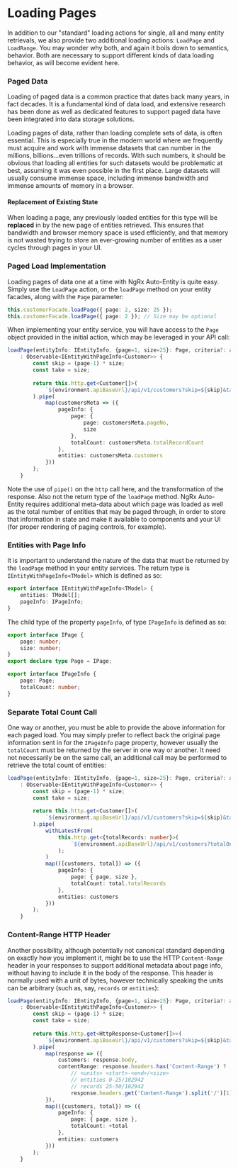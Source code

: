 # Loading Pages

In addition to our "standard" loading actions for single, all and many entity retrievals, we also provide two additional loading actions: `LoadPage` and `LoadRange`. You may wonder why both, and again it boils down to semantics, behavior. Both are necessary to support different kinds of data loading behavior, as will become evident here.

### Paged Data

Loading of paged data is a common practice that dates back many years, in fact decades. It is a fundamental kind of data load, and extensive research has been done as well as dedicated features to support paged data have been integrated into data storage solutions. 

Loading pages of data, rather than loading complete sets of data, is often essential. This is especially true in the modern world where we frequently must acquire and work with immense datasets that can number in the millions, billions...even trillions of records. With such numbers, it should be obvious that loading all entities for such datasets would be problematic at best, assuming it was even possible in the first place. Large datasets will usually consume immense space, including immense bandwidth and immense amounts of memory in a browser. 

#### Replacement of Existing State

When loading a page, any previously loaded entities for this type will be **replaced** in by the new page of entities retrieved. This ensures that bandwidth and browser memory space is used efficiently, and that memory is not wasted trying to store an ever-growing number of entities as a user cycles through pages in your UI. 

### Paged Load Implementation

Loading pages of data one at a time with NgRx Auto-Entity is quite easy. Simply use the `LoadPage` action, or the `loadPage` method on your entity facades, along with the `Page` parameter:

```typescript
this.customerFacade.loadPage({ page: 2, size: 25 });
this.customerFacade.loadPage({ page: 2 }); // Size may be optional
```

When implementing your entity service, you will have access to the `Page` object provided in the initial action, which may be leveraged in your API call:

```typescript
loadPage(entityInfo: IEntityInfo, {page=1, size=25}: Page, criteria?: any)
    : Observable<IEntityWithPageInfo<Customer>> {
        const skip = (page-1) * size;
        const take = size;
        
        return this.http.get<Customer[]>(
            `${environment.apiBaseUrl}/api/v1/customers?skip=${skip}&take=${take}`
        ).pipe(
            map(customersMeta => ({
                pageInfo: {
                    page: {
                        page: customersMeta.pageNo,
                        size
                    },
                    totalCount: customersMeta.totalRecordCount
                },
                entities: customersMeta.customers
            }))
        );
    }
```

Note the use of `pipe()` on the `http` call here, and the transformation of the response. Also not the return type of the `loadPage` method.  NgRx Auto-Entity requires additional meta-data about which page was loaded as well as the total number of entities that may be paged through, in order to store that information in state and make it available to components and your UI \(for proper rendering of paging controls, for example\).

### Entities with Page Info

It is important to understand the nature of the data that must be returned by the `loadPage` method in your entity services. The return type is `IEntityWithPageInfo<TModel>` which is defined as so:

```typescript
export interface IEntityWithPageInfo<TModel> {
    entities: TModel[];
    pageInfo: IPageInfo;
}
```

The child type of the property `pageInfo`, of type `IPageInfo` is defined as so:

```typescript
export interface IPage {
    page: number;
    size: number;
}
export declare type Page = IPage;

export interface IPageInfo {
    page: Page;
    totalCount: number;
}
```

### Separate Total Count Call

One way or another, you must be able to provide the  above information for each paged load. You may simply prefer to reflect back the original page information sent in for the `IPageInfo` page property, however usually the `totalCount` must be returned by the server in one way or another. It need not necessarily be on the same call, an additional call may be performed to retrieve the total count of entities:

```typescript
loadPage(entityInfo: IEntityInfo, {page=1, size=25}: Page, criteria?: any)
    : Observable<IEntityWithPageInfo<Customer>> {
        const skip = (page-1) * size;
        const take = size;
        
        return this.http.get<Customer[]>(
            `${environment.apiBaseUrl}/api/v1/customers?skip=${skip}&take=${take}`
        ).pipe(
            withLatestFrom(
                this.http.get<{totalRecords: number}>(
                    `${environment.apiBaseUrl}/api/v1/customers?totalOnly=true`
                );
            )
            map(([customers, total]) => ({
                pageInfo: {
                    page: { page, size },
                    totalCount: total.totalRecords
                },
                entities: customers
            }))
        );
    }
```

### Content-Range HTTP Header

Another possibility, although potentially not canonical standard depending on exactly how you implement it, might be to use the HTTP `Content-Range` header in your responses to support additional metadata about page info, without having to include it in the body of the response. This header is normally used with a unit of bytes, however technically speaking the units can be arbitrary \(such as, say, `records` or `entities`\):

```typescript
loadPage(entityInfo: IEntityInfo, {page=1, size=25}: Page, criteria?: any)
    : Observable<IEntityWithPageInfo<Customer>> {
        const skip = (page-1) * size;
        const take = size;
        
        return this.http.get<HttpResponse<Customer[]>>(
            `${environment.apiBaseUrl}/api/v1/customers?skip=${skip}&take=${take}`
        ).pipe(
            map(response => ({
                customers: response.body,
                contentRange: response.headers.has('Content-Range') ? 
                    // <units> <start>-<end>/<size>
                    // entities 0-25/102942
                    // records 25-50/102942
                    response.headers.get('Content-Range').split('/')[1] : 0
            }),
            map(({customers, total}) => ({
                pageInfo: {
                    page: { page, size },
                    totalCount: +total
                },
                entities: customers
            }))
        );
    }
```

#### 

